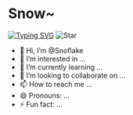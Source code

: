 # Snow~ 
[![Typing SVG](https://readme-typing-svg.demolab.com?font=Arvo&pause=1000&center=true&random=false&width=435&lines=Welcome+to+my+abode....+%E2%9D%84%EF%B8%8F)](https://git.io/typing-svg)
![Star](https://custom-icon-badges.demolab.com/badge/-Twinkle-gold?style=for-the-badge&logo=star&logoColor=black)

- 👋 Hi, I’m @SnofIake
- 👀 I’m interested in ...
- 🌱 I’m currently learning ...
- 💞️ I’m looking to collaborate on ...
- 📫 How to reach me ...
- 😄 Pronouns: ...
- ⚡ Fun fact: ...

<!---
SnofIake/SnofIake is a ✨ special ✨ repository because its `README.md` (this file) appears on your GitHub profile.
You can click the Preview link to take a look at your changes.
--->
